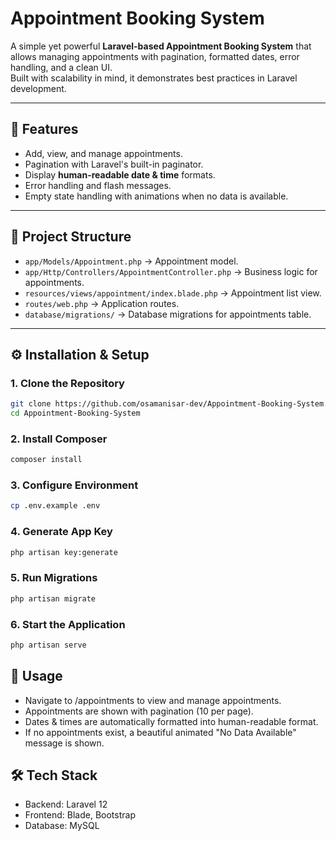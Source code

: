 # Appointment Booking System

A simple yet powerful **Laravel-based Appointment Booking System** that allows managing appointments with pagination, formatted dates, error handling, and a clean UI.  
Built with scalability in mind, it demonstrates best practices in Laravel development.

---

## 🚀 Features

- Add, view, and manage appointments.
- Pagination with Laravel's built-in paginator.
- Display **human-readable date & time** formats.
- Error handling and flash messages.
- Empty state handling with animations when no data is available.
  
---

## 📂 Project Structure

- `app/Models/Appointment.php` → Appointment model.
- `app/Http/Controllers/AppointmentController.php` → Business logic for appointments.
- `resources/views/appointment/index.blade.php` → Appointment list view.
- `routes/web.php` → Application routes.
- `database/migrations/` → Database migrations for appointments table.

---

## ⚙️ Installation & Setup

### 1. Clone the Repository
```bash
git clone https://github.com/osamanisar-dev/Appointment-Booking-System.git
cd Appointment-Booking-System
```

### 2. Install Composer
```bash
composer install
```

### 3. Configure Environment
```bash
cp .env.example .env
```

### 4. Generate App Key
```bash
php artisan key:generate
```

### 5. Run Migrations
```bash
php artisan migrate
```

### 6. Start the Application
```bash
php artisan serve
```

## 📖 Usage

- Navigate to /appointments to view and manage appointments.
- Appointments are shown with pagination (10 per page).
- Dates & times are automatically formatted into human-readable format.
- If no appointments exist, a beautiful animated "No Data Available" message is shown.

## 🛠️ Tech Stack

- Backend: Laravel 12
- Frontend: Blade, Bootstrap
- Database: MySQL
